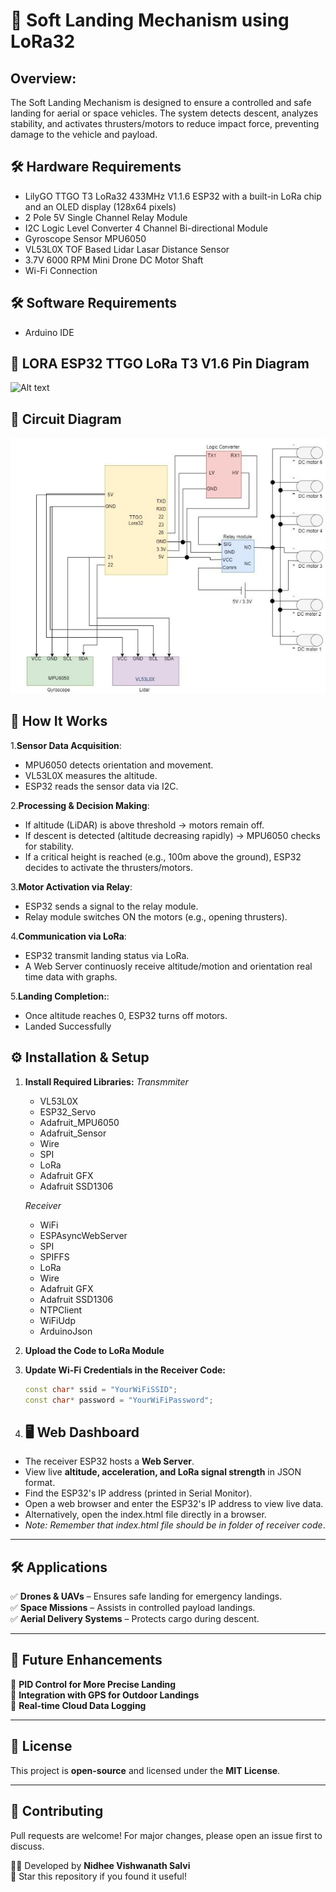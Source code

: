 # 🚀 Soft Landing Mechanism using LoRa32

## Overview:
The Soft Landing Mechanism is designed to ensure a controlled and safe landing for aerial or space vehicles. The system detects descent, analyzes stability, and activates thrusters/motors to reduce impact force, preventing damage to the vehicle and payload.

## 🛠️ Hardware Requirements  
- LilyGO TTGO T3 LoRa32 433MHz V1.1.6 ESP32 with a built-in LoRa chip and an OLED display (128x64 pixels)
- 2 Pole 5V Single Channel Relay Module
- I2C Logic Level Converter 4 Channel Bi-directional Module
- Gyroscope Sensor MPU6050 
- VL53L0X TOF Based Lidar Lasar Distance Sensor
- 3.7V 6000 RPM Mini Drone DC Motor Shaft 
- Wi-Fi Connection

## 🛠️ Software Requirements
- Arduino IDE 
  
## 🔌  LORA ESP32 TTGO LoRa T3 V1.6 Pin Diagram
![Alt text](https://www.tinytronics.nl/image/cache/catalog/products_2022/LilyGO-TTGO-T3-LoRa32-433MHz-V2.1.6-ESP32-pinout-600x600w.jpg)

## 🔧 Circuit Diagram
![Alt text](circuit_diagram.png)

## 📡 How It Works
1.**Sensor Data Acquisition**: 
- MPU6050 detects orientation and movement.
- VL53L0X measures the altitude.
- ESP32 reads the sensor data via I2C.
  
2.**Processing & Decision Making**:
- If altitude (LiDAR) is above threshold → motors remain off.
- If descent is detected (altitude decreasing rapidly) → MPU6050 checks for stability.
- If a critical height is reached (e.g., 100m above the ground), ESP32 decides to activate the thrusters/motors.
  
3.**Motor Activation via Relay**:
- ESP32 sends a signal to the relay module.
- Relay module switches ON the motors (e.g., opening thrusters).
  
4.**Communication via LoRa**:
- ESP32 transmit landing status via LoRa.
- A Web Server continuosly receive altitude/motion and orientation real time data with graphs.
  
5.**Landing Completion:**:
- Once altitude reaches 0, ESP32 turns off motors.
- Landed Successfully

## ⚙️ Installation & Setup  
1. **Install Required Libraries:**
   *Transmmiter*
   - VL53L0X
   - ESP32_Servo
   - Adafruit_MPU6050
   - Adafruit_Sensor
   - Wire
   - SPI
   - LoRa
   - Adafruit GFX
   - Adafruit SSD1306
 
   *Receiver* 
   - WiFi  
   - ESPAsyncWebServer  
   - SPI
   - SPIFFS  
   - LoRa  
   - Wire  
   - Adafruit GFX  
   - Adafruit SSD1306  
   - NTPClient
   - WiFiUdp 
   - ArduinoJson

2. **Upload the Code to LoRa Module**
   
4. **Update Wi-Fi Credentials in the Receiver Code:**  
   ```cpp
   const char* ssid = "YourWiFiSSID";
   const char* password = "YourWiFiPassword";

5. ## 🖥️ Web Dashboard 
- The receiver ESP32 hosts a **Web Server**.
- View live **altitude, acceleration, and LoRa signal strength** in JSON format.
- Find the ESP32's IP address (printed in Serial Monitor).
- Open a web browser and enter the ESP32's IP address to view live data.
- Alternatively, open the index.html file directly in a browser.
- *Note: Remember that index.html file should be in folder of receiver code*. 

---

## 🛠 Applications
✅ **Drones & UAVs** – Ensures safe landing for emergency landings.  
✅ **Space Missions** – Assists in controlled payload landings.  
✅ **Aerial Delivery Systems** – Protects cargo during descent.  

---

## 📌 Future Enhancements
🔹 **PID Control for More Precise Landing**  
🔹 **Integration with GPS for Outdoor Landings**  
🔹 **Real-time Cloud Data Logging**  

---

## 📜 License
This project is **open-source** and licensed under the **MIT License**.

---

## 🤝 Contributing
Pull requests are welcome! For major changes, please open an issue first to discuss.

👨‍💻 Developed by **Nidhee Vishwanath Salvi**  
🌟 Star this repository if you found it useful!



